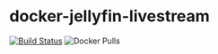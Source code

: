 # docker-jellyfin-livestream

[![Build Status](https://build.walbeck.it/api/badges/mwalbeck/docker-jellyfin-livestream/status.svg)](https://build.walbeck.it/mwalbeck/docker-jellyfin-livestream)
![Docker Pulls](https://img.shields.io/docker/pulls/mwalbeck/jellyfin-livestream)
